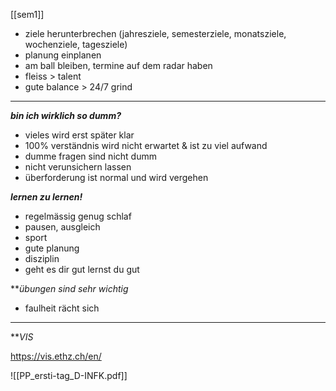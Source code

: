 [[sem1]]

- ziele herunterbrechen (jahresziele, semesterziele, monatsziele, wochenziele, tagesziele)
- planung einplanen
- am ball bleiben, termine auf dem radar haben
- fleiss > talent
- gute balance > 24/7 grind

___

***bin ich wirklich so dumm?***
- vieles wird erst später klar
- 100% verständnis wird nicht erwartet & ist zu viel aufwand
- dumme fragen sind nicht dumm
- nicht verunsichern lassen
- überforderung ist normal und wird vergehen

***lernen zu lernen!***
- regelmässig genug schlaf
- pausen, ausgleich
- sport
- gute planung
- disziplin
- geht es dir gut lernst du gut

***übungen sind sehr wichtig*
- faulheit rächt sich
___

***VIS*

https://vis.ethz.ch/en/















![[PP_ersti-tag_D-INFK.pdf]]